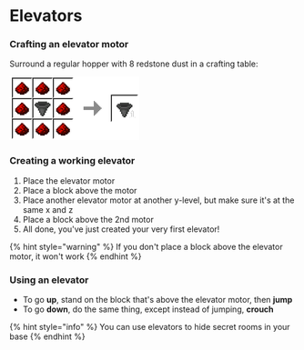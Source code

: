 # Elevators

### Crafting an elevator motor

Surround a regular hopper with 8 redstone dust in a crafting table:

![Elevator motor crafting recipe](../../.gitbook/assets/image.png)

### Creating a working elevator

1. Place the elevator motor
2. Place a block above the motor
3. Place another elevator motor at another y-level, but make sure it's at the same x and z
4. Place a block above the 2nd motor
5. All done, you've just created your very first elevator!

{% hint style="warning" %}
If you don't place a block above the elevator motor, it won't work
{% endhint %}

### Using an elevator

* To go **up**, stand on the block that's above the elevator motor, then **jump**
* To go **down**, do the same thing, except instead of jumping, **crouch**

{% hint style="info" %}
You can use elevators to hide secret rooms in your base
{% endhint %}



